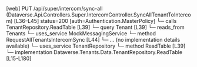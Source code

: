 [web] PUT /api/super/intercom/sync-all  (Dataverse.Api.Controllers.Super.IntercomController.SyncAllTenantToIntercom)  [L36–L45] status=200 [auth=Authentication.MasterPolicy]
  └─ calls TenantRepository.ReadTable [L39]
  └─ query Tenant [L39]
    └─ reads_from Tenants
  └─ uses_service MockMessagingService
    └─ method RequestAllTenantsIntercomSync [L44]
      └─ ... (no implementation details available)
  └─ uses_service TenantRepository
    └─ method ReadTable [L39]
      └─ implementation Dataverse.Tenants.Data.TenantRepository.ReadTable [L15-L180]

